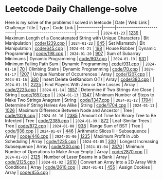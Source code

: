 # Leetcode Daily Challenge-solve
Here is my solve of the problems I solved in leetcode
| Date       |   Web Link  | Challenge Title          | Type                         | Code Link |
|------------|------|--------------------------|------------------------------|-----------|
| `2024-01-23` | [1239](https://leetcode.com/problems/maximum-length-of-a-concatenated-string-with-unique-characters/description/) | Maximum Length of a Concatenated String with Unique Characters | Bit Manipulation | [code/1239.cpp](code/1239.cpp) |
| `2024-01-22` | [645](https://leetcode.com/problems/set-mismatch/description/) | Set Mismatch | Bit Manipulation | [code/645.cpp](code/645.cpp) |
| `2024-01-21` | [198](https://leetcode.com/problems/house-robber/description/) | House Robber | Dynamic Programming | [code/198.cpp](code/198.cpp) |
| `2024-01-20` | [907](https://leetcode.com/problems/sum-of-subarray-minimums/description/) | Sum of Subarray Minimums | Dynamic Programming | [code/907.cpp](code/907.cpp) |
| `2024-01-19` | [931](https://leetcode.com/problems/minimum-falling-path-sum/description/) | Minimum Falling Path Sum | Dynamic Programming | [code/931.cpp](code/931.cpp) |
| `2024-01-18` | [70](https://leetcode.com/problems/climbing-stairs/description/) | Climbing Stairs | Dynamic Programming | [code/70.cpp](code/70.cpp) |
| `2024-01-17` | [1207](https://leetcode.com/problems/unique-number-of-occurrences/description/) | Unique Number of Occurrences | Array | [code/1207.cpp](code/1207.cpp) |
| `2024-01-16` | [380](https://leetcode.com/problems/insert-delete-getrandom-o1/description/) | Insert Delete GetRandom O(1) | Array | [code/380.cpp](code/380.cpp) |
| `2024-01-15` | [2225](https://leetcode.com/problems/find-players-with-zero-or-one-losses/description/) | Find Players With Zero or One Losses | Array | [code/2225.cpp](code/2225.cpp) |
| `2024-01-14` | [1657](https://leetcode.com/problems/determine-if-two-strings-are-close/description/) | Determine if Two Strings Are Close | String | [code/1657.cpp](code/1657.cpp) |
| `2024-01-13` | [1347](https://leetcode.com/problems/minimum-number-of-steps-to-make-two-strings-anagram/description/) | Minimum Number of Steps to Make Two Strings Anagram | String | [code/1347.cpp](code/1347.cpp) |
| `2024-01-12` | [1704](https://leetcode.com/problems/determine-if-string-halves-are-alike/) | Determine if String Halves Are Alike | String | [code/1704.cpp](code/1704.cpp) |
| `2024-01-11` | [1026](https://leetcode.com/problems/maximum-difference-between-node-and-ancestor/) | Maximum Difference Between Node and Ancestor | Tree | [code/1026.cpp](code/1026.cpp) |
| `2024-01-10` | [2385](https://leetcode.com/problems/amount-of-time-for-binary-tree-to-be-infected/description/) | Amount of Time for Binary Tree to Be Infected | Tree | [code/2385.cpp](code/2385.cpp) |
| `2024-01-09` | [872](https://leetcode.com/problems/leaf-similar-trees/description/) | Leaf-Similar Trees | Tree | [code/872.cpp](code/872.cpp) |
| `2024-01-08` | [938](https://www.leetcode.com/problems/range-sum-of-bst/) | Range Sum of BST | Tree | [code/938.cpp](code/938.cpp) |
| `2024-01-07` | [446](https://www.leetcode.com/problems/arithmetic-slices-ii-subsequence/) | Arithmetic Slices II - Subsequence | Array | [code/446.cpp](code/446.cpp) |
| `2024-01-06` | [1235](https://www.leetcode.com/problems/maximum-profit-in-job-scheduling/) | Maximum Profit in Job Scheduling | Array | [code/1235.cpp](code/1235.cpp) |
| `2024-01-05` | [300](https://www.leetcode.com/problems/longest-increasing-subsequence/) | Longest Increasing Subsequence | Array | [code/300.cpp](code/300.cpp) |
| `2024-01-04` | [2870](https://www.leetcode.com/problems/minimum-number-of-operations-to-make-array-empty/) | Minimum Number of Operations to Make Array Empty | Array | [code/2870.cpp](code/2870.cpp) |
| `2024-01-03` | [2125](https://www.leetcode.com/problems/number-of-laser-beams-in-a-bank/) | Number of Laser Beams in a Bank | Array | [code/2125.cpp](code/2125.cpp) | 
| `2024-01-02` | [2610](https://www.leetcode.com/problems/convert-an-array-into-a-2d-array-with-conditions/) | Convert an Array Into a 2D Array With Conditions | Array | [code/2610.cpp](code/2610.cpp) |
| `2024-01-01` | [455](https://leetcode.com/problems/assign-cookies/description/) | Assign Cookies | Array | [code/455.cpp](code/455.cpp) |
